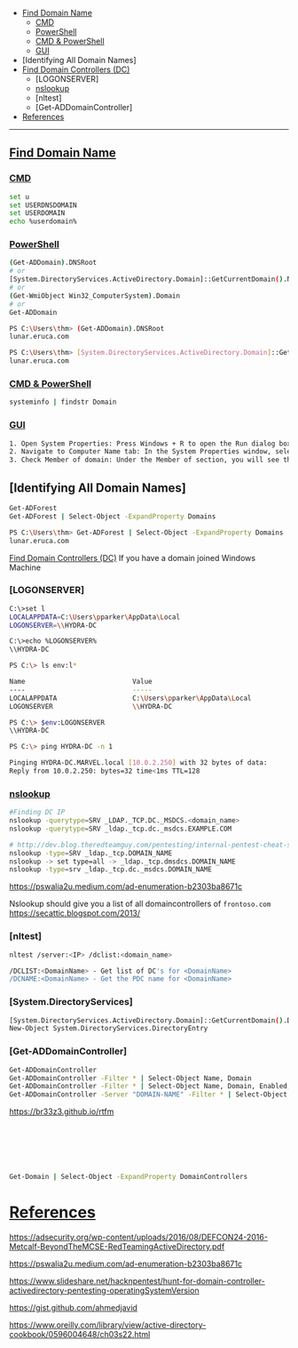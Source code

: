- [Find Domain Name](#find-domain-name-1)
    - [CMD](#cmd)
    - [PowerShell](#powershell)
    - [CMD & PowerShell](#cmd--powershell)
    - [GUI](#gui)
- [Identifying All Domain Names]
- [Find Domain Controllers (DC)](#find-domain-controllers-dc)
    - [LOGONSERVER]
    - [nslookup](#nslookup)
    - [nltest]
    - [Get-ADDomainController]
- [References](#references)

-------------------------------------------

## [Find Domain Name](#find-domain-name-1)
### [CMD](#cmd-1)
```sh
set u
set USERDNSDOMAIN
set USERDOMAIN
echo %userdomain%
```

### [PowerShell](#powershell-1)
```sh
(Get-ADDomain).DNSRoot
# or
[System.DirectoryServices.ActiveDirectory.Domain]::GetCurrentDomain().Name
# or
(Get-WmiObject Win32_ComputerSystem).Domain
# or
Get-ADDomain
```

```sh
PS C:\Users\thm> (Get-ADDomain).DNSRoot
lunar.eruca.com

PS C:\Users\thm> [System.DirectoryServices.ActiveDirectory.Domain]::GetCurrentDomain().Name
lunar.eruca.com
```

### [CMD & PowerShell](#cmd--powershell-1)
```sh
systeminfo | findstr Domain
```

### [GUI](#gui-1)
```sh
1. Open System Properties: Press Windows + R to open the Run dialog box. Type sysdm.cpl and press Enter.
2. Navigate to Computer Name tab: In the System Properties window, select the Computer Name tab.
3. Check Member of domain: Under the Member of section, you will see the domain name if the computer is joined to a domain.
```

## [Identifying All Domain Names]
```sh
Get-ADForest
Get-ADForest | Select-Object -ExpandProperty Domains
```

```sh
PS C:\Users\thm> Get-ADForest | Select-Object -ExpandProperty Domains
lunar.eruca.com
```

[Find Domain Controllers (DC)](#find-domain-controllers-dc-1)
If you have a domain joined Windows Machine

### [LOGONSERVER]
```sh
C:\>set l
LOCALAPPDATA=C:\Users\pparker\AppData\Local
LOGONSERVER=\\HYDRA-DC

C:\>echo %LOGONSERVER%
\\HYDRA-DC
```

```sh
PS C:\> ls env:l*

Name                           Value
----                           -----
LOCALAPPDATA                   C:\Users\pparker\AppData\Local
LOGONSERVER                    \\HYDRA-DC

PS C:\> $env:LOGONSERVER
\\HYDRA-DC

PS C:\> ping HYDRA-DC -n 1

Pinging HYDRA-DC.MARVEL.local [10.0.2.250] with 32 bytes of data:
Reply from 10.0.2.250: bytes=32 time<1ms TTL=128
```

### [nslookup](#nslookup-1)
```sh
#Finding DC IP
nslookup -querytype=SRV _LDAP._TCP.DC._MSDCS.<domain_name>
nslookup -querytype=SRV _ldap._tcp.dc._msdcs.EXAMPLE.COM

# http://dev.blog.theredteamguy.com/pentesting/internal-pentest-cheat-sheet/#list-domain-controllers-nslookup
nslookup -type=SRV _ldap._tcp.DOMAIN_NAME
nslookup -> set type=all -> _ldap._tcp.dmsdcs.DOMAIN_NAME
nslookup -type=srv _ldap._tcp.dc._msdcs.DOMAIN_NAME
```

https://pswalia2u.medium.com/ad-enumeration-b2303ba8671c

Nslookup should give you a list of all domaincontrollers of `frontoso.com`
https://secattic.blogspot.com/2013/



### [nltest]
```sh
nltest /server:<IP> /dclist:<domain_name>

/DCLIST:<DomainName> - Get list of DC's for <DomainName>
/DCNAME:<DomainName> - Get the PDC name for <DomainName>
```

### [System.DirectoryServices]
```sh
[System.DirectoryServices.ActiveDirectory.Domain]::GetCurrentDomain().DomainControllers
New-Object System.DirectoryServices.DirectoryEntry
```

### [Get-ADDomainController]
```sh
Get-ADDomainController
Get-ADDomainController -Filter * | Select-Object Name, Domain
Get-ADDomainController -Filter * | Select-Object Name, Domain, Enabled, Forest, IPv4Address, OperatingSystem, Site | Format-Table
Get-ADDomainController -Server "DOMAIN-NAME" -Filter * | Select-Object Name, Domain, Enabled, Forest, IPv4Address, OperatingSystem, Site | Format-Table
```

https://br33z3.github.io/rtfm

## 
```sh

```

## 
```sh

```

## 
```sh

```

```sh
Get-Domain | Select-Object -ExpandProperty DomainControllers
```

# [References](#references-1)

https://adsecurity.org/wp-content/uploads/2016/08/DEFCON24-2016-Metcalf-BeyondTheMCSE-RedTeamingActiveDirectory.pdf

https://pswalia2u.medium.com/ad-enumeration-b2303ba8671c

https://www.slideshare.net/hacknpentest/hunt-for-domain-controller-activedirectory-pentesting-operatingSystemVersion

https://gist.github.com/ahmedjavid

https://www.oreilly.com/library/view/active-directory-cookbook/0596004648/ch03s22.html